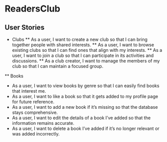 # ReadersClub

## User Stories

* Clubs
** As a user, I want to create a new club so that I can bring together people with shared interests.
** As a user, I want to browse existing clubs so that I can find ones that align with my interests.
** As a user, I want to join a club so that I can participate in its activities and discussions.
** As a club creator, I want to manage the members of my club so that I can maintain a focused group.

** Books
* As a user, I want to view books by genre so that I can easily find books that interest me.
* As a user, I want to like a book so that it gets added to my profile page for future reference.
* As a user, I want to add a new book if it’s missing so that the database stays comprehensive.
* As a user, I want to edit the details of a book I’ve added so that the information remains accurate.
* As a user, I want to delete a book I’ve added if it’s no longer relevant or was added incorrectly.
